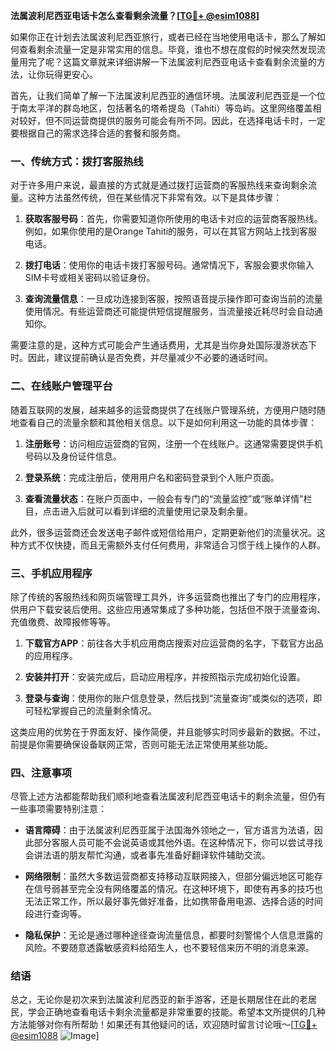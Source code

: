 **法属波利尼西亚电话卡怎么查看剩余流量？[[TG💪+ @esim1088](https://t.me/s/esim1088)]**

如果你正在计划去法属波利尼西亚旅行，或者已经在当地使用电话卡，那么了解如何查看剩余流量一定是非常实用的信息。毕竟，谁也不想在度假的时候突然发现流量用完了呢？这篇文章就来详细讲解一下法属波利尼西亚电话卡查看剩余流量的方法，让你玩得更安心。

首先，让我们简单了解一下法属波利尼西亚的通信环境。法属波利尼西亚是一个位于南太平洋的群岛地区，包括著名的塔希提岛（Tahiti）等岛屿。这里网络覆盖相对较好，但不同运营商提供的服务可能会有所不同。因此，在选择电话卡时，一定要根据自己的需求选择合适的套餐和服务商。

### 一、传统方式：拨打客服热线

对于许多用户来说，最直接的方式就是通过拨打运营商的客服热线来查询剩余流量。这种方法虽然传统，但在某些情况下非常有效。以下是具体步骤：

1. **获取客服号码**：首先，你需要知道你所使用的电话卡对应的运营商客服热线。例如，如果你使用的是Orange Tahiti的服务，可以在其官方网站上找到客服电话。
   
2. **拨打电话**：使用你的电话卡拨打客服号码。通常情况下，客服会要求你输入SIM卡号或相关密码以验证身份。

3. **查询流量信息**：一旦成功连接到客服，按照语音提示操作即可查询当前的流量使用情况。有些运营商还可能提供短信提醒服务，当流量接近耗尽时会自动通知你。

需要注意的是，这种方式可能会产生通话费用，尤其是当你身处国际漫游状态下时。因此，建议提前确认是否免费，并尽量减少不必要的通话时间。

### 二、在线账户管理平台

随着互联网的发展，越来越多的运营商提供了在线账户管理系统，方便用户随时随地查看自己的流量余额和其他相关信息。以下是如何利用这一功能的具体步骤：

1. **注册账号**：访问相应运营商的官网，注册一个在线账户。这通常需要提供手机号码以及身份证件信息。

2. **登录系统**：完成注册后，使用用户名和密码登录到个人账户页面。

3. **查看流量状态**：在账户页面中，一般会有专门的“流量监控”或“账单详情”栏目，点击进入后就可以看到详细的流量使用记录及剩余量。

此外，很多运营商还会发送电子邮件或短信给用户，定期更新他们的流量状况。这种方式不仅快捷，而且无需额外支付任何费用，非常适合习惯于线上操作的人群。

### 三、手机应用程序

除了传统的客服热线和网页端管理工具外，许多运营商也推出了专门的应用程序，供用户下载安装后使用。这些应用通常集成了多种功能，包括但不限于流量查询、充值缴费、故障报修等等。

1. **下载官方APP**：前往各大手机应用商店搜索对应运营商的名字，下载官方出品的应用程序。

2. **安装并打开**：安装完成后，启动应用程序，并按照指示完成初始化设置。

3. **登录与查询**：使用你的账户信息登录，然后找到“流量查询”或类似的选项，即可轻松掌握自己的流量剩余情况。

这类应用的优势在于界面友好、操作简便，并且能够实时同步最新的数据。不过，前提是你需要确保设备联网正常，否则可能无法正常使用某些功能。

### 四、注意事项

尽管上述方法都能帮助我们顺利地查看法属波利尼西亚电话卡的剩余流量，但仍有一些事项需要特别注意：

- **语言障碍**：由于法属波利尼西亚属于法国海外领地之一，官方语言为法语，因此部分客服人员可能不会说英语或其他外语。在这种情况下，你可以尝试寻找会讲法语的朋友帮忙沟通，或者事先准备好翻译软件辅助交流。

- **网络限制**：虽然大多数运营商都支持移动互联网接入，但部分偏远地区可能存在信号弱甚至完全没有网络覆盖的情况。在这种环境下，即使有再多的技巧也无法正常工作，所以最好事先做好准备，比如携带备用电源、选择合适的时间段进行查询等。

- **隐私保护**：无论是通过哪种途径查询流量信息，都要时刻警惕个人信息泄露的风险。不要随意透露敏感资料给陌生人，也不要轻信来历不明的消息来源。

### 结语

总之，无论你是初次来到法属波利尼西亚的新手游客，还是长期居住在此的老居民，学会正确地查看电话卡剩余流量都是非常重要的技能。希望本文所提供的几种方法能够对你有所帮助！如果还有其他疑问的话，欢迎随时留言讨论哦～[[TG💪+ @esim1088](https://t.me/s/esim1088) ![Image](https://i.postimg.cc/4NQfJmqS/Snipaste-2025-05-13-00-14-12.png)]